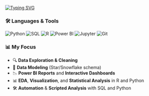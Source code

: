 [![Typing SVG](https://readme-typing-svg.demolab.com?font=Fira+Code&pause=1000&color=06161D&width=435&lines=Hi+I+am+Hyeonhak)](https://git.io/typing-svg)

<!--
**Oasis-2/Oasis-2** is a ✨ _special_ ✨ repository because its `README.md` (this file) appears on your GitHub profile.

Here are some ideas to get you started:

- 🔭 I’m currently working on ...
- 🌱 I’m currently learning ...
- 👯 I’m looking to collaborate on ...
- 🤔 I’m looking for help with ...
- 💬 Ask me about ...
- 📫 How to reach me: ...
- 😄 Pronouns: ...
- ⚡ Fun fact: ...
-->
### 🛠️ Languages & Tools

![Python](https://img.shields.io/badge/-Python-3776AB?style=flat&logo=python&logoColor=white)
![SQL](https://img.shields.io/badge/-SQL-4479A1?style=flat&logo=postgresql&logoColor=white)
![R](https://img.shields.io/badge/-R-276DC3?style=flat&logo=r&logoColor=white)
![Power BI](https://img.shields.io/badge/-Power%20BI-F2C811?style=flat&logo=powerbi&logoColor=black)
![Jupyter](https://img.shields.io/badge/-Jupyter-F37626?style=flat&logo=jupyter&logoColor=white)
![Git](https://img.shields.io/badge/-Git-F05032?style=flat&logo=git&logoColor=white)

### 📊 My Focus

- 🔍 **Data Exploration & Cleaning**
- 📐 **Data Modeling** (Star/Snowflake schema)
- 📉 **Power BI Reports** and **Interactive Dashboards**
- 📊 **EDA**, **Visualization**, and **Statistical Analysis** in R and Python
- 🛠 **Automation** & **Scripted Analysis** with SQL and Python
